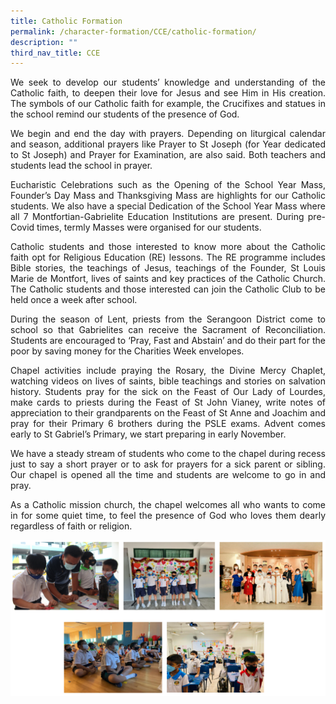 ```yaml
---
title: Catholic Formation
permalink: /character-formation/CCE/catholic-formation/
description: ""
third_nav_title: CCE
---
```

<p align="justify">
We seek to develop our students’ knowledge and understanding of the Catholic faith, to deepen their love for Jesus and see Him in His creation. The symbols of our Catholic faith for example, the Crucifixes and statues in the school remind our students of the presence of God.</p>
<p align="justify">
We begin and end the day with prayers. Depending on liturgical calendar and season, additional prayers like Prayer to St Joseph (for Year dedicated to St Joseph) and Prayer for Examination, are also said. Both teachers and students lead the school in prayer. </p>
<p align="justify">
Eucharistic Celebrations such as the Opening of the School Year Mass, Founder’s Day Mass and Thanksgiving Mass are highlights for our Catholic students. We also have a special Dedication of the School Year Mass where all 7 Montfortian-Gabrielite Education Institutions are present. During pre-Covid times, termly Masses were organised for our students. </p>
<p align="justify">
Catholic students and those interested to know more about the Catholic faith opt for Religious Education (RE) lessons. The RE programme includes Bible stories, the teachings of Jesus, teachings of the Founder, St Louis Marie de Montfort, lives of saints and key practices of the Catholic Church. The Catholic students and those interested can join the Catholic Club to be held once a week after school. </p>
<p align="justify">
During the season of Lent, priests from the Serangoon District come to school so that Gabrielites can receive the Sacrament of Reconciliation. Students are encouraged to ‘Pray, Fast and Abstain’ and do their part for the poor by saving money for the Charities Week envelopes. </p>
<p align="justify">
Chapel activities include praying the Rosary, the Divine Mercy Chaplet, watching videos on lives of saints, bible teachings and stories on salvation history. Students pray for the sick on the Feast of Our Lady of Lourdes, make cards to priests during the Feast of St John Vianey, write notes of appreciation to their grandparents on the Feast of St Anne and Joachim and pray for their Primary 6 brothers during the PSLE exams. Advent comes early to St Gabriel’s Primary, we start preparing in early November. </p>
<p align="justify">
We have a steady stream of students who come to the chapel during recess just to say a short prayer or to ask for prayers for a sick parent or sibling. Our chapel is opened all the time and students are welcome to go in and pray. </p>
<p align="justify">
As a Catholic mission church, the chapel welcomes all who wants to come in for some quiet time, to feel the presence of God who loves them dearly regardless of faith or religion. </p>

![](/images/cathform.png)